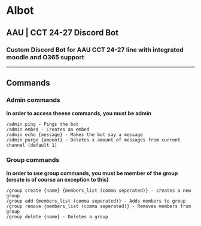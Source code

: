 # Albot
## AAU | CCT 24-27 Discord Bot
### Custom Discord Bot for AAU CCT 24-27 line with integrated moodle and O365 support
- - - - -


## Commands
### Admin commands

**In order to access theese commands, you must be admin**

    /admin ping - Pings the bot
    /admin embed - Creates an embed
    /admin echo {message} - Makes the bot say a message 
    /admin purge {amount} - Deletes x amount of messages from current channel (default 1)

### Group commands

**In order to use group commands, you must be member of the group (create is of course an exception to this)**

    /group create {name} {members_list (comma seperated)} - creates a new group
    /group add {members_list (comma seperated)} - Adds members to group
    /group remove {members_list (comma seperated)} - Removes members from group
    /group delete {name} - Deletes a group
